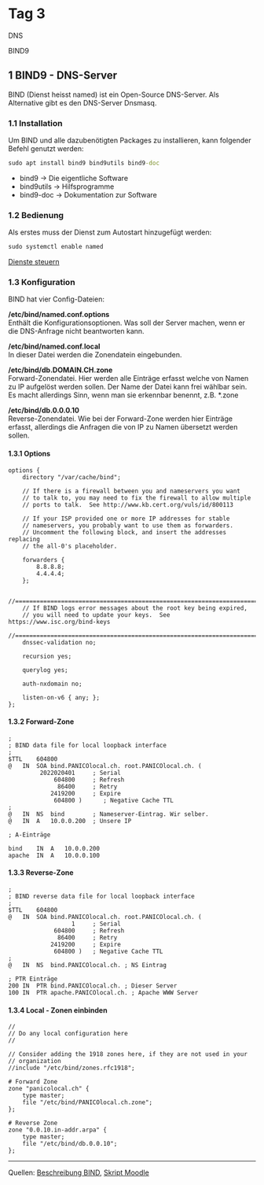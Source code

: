# Tag 3

<tagbar>
    <p>DNS</p><p>BIND9</p>
</tagbar>

## 1 BIND9 - DNS-Server

BIND (Dienst heisst named) ist ein Open-Source DNS-Server. Als Alternative gibt es den DNS-Server Dnsmasq.

### 1.1 Installation

Um BIND und alle dazubenötigten Packages zu installieren, kann folgender Befehl genutzt werden:  
```cmd
sudo apt install bind9 bind9utils bind9-doc
```

- bind9 -> Die eigentliche Software  
- bind9utils -> Hilfsprogramme  
- bind9-doc -> Dokumentation zur Software

### 1.2 Bedienung

Als erstes muss der Dienst zum Autostart hinzugefügt werden:  
```cmd
sudo systemctl enable named
```

[Dienste steuern](/m239/tag3/dienste_steuern.md)

### 1.3 Konfiguration

BIND hat vier Config-Dateien:

**/etc/bind/named.conf.options**  
Enthält die Konfigurationsoptionen. Was soll der Server machen, wenn er die DNS-Anfrage nicht beantworten kann.

**/etc/bind/named.conf.local**  
In dieser Datei werden die Zonendatein eingebunden.

**/etc/bind/db.DOMAIN.CH.zone**  
Forward-Zonendatei. Hier werden alle Einträge erfasst welche von Namen zu IP aufgelöst werden sollen. Der Name der Datei kann frei wählbar sein. Es macht allerdings Sinn, wenn man sie erkennbar benennt, z.B. *.zone

**/etc/bind/db.0.0.0.10**  
Reverse-Zonendatei. Wie bei der Forward-Zone werden hier Einträge erfasst, allerdings die Anfragen die von IP zu Namen übersetzt werden sollen.

#### 1.3.1 Options

```config
options {
	directory "/var/cache/bind";

	// If there is a firewall between you and nameservers you want
	// to talk to, you may need to fix the firewall to allow multiple
	// ports to talk.  See http://www.kb.cert.org/vuls/id/800113

	// If your ISP provided one or more IP addresses for stable 
	// nameservers, you probably want to use them as forwarders.  
	// Uncomment the following block, and insert the addresses replacing 
	// the all-0's placeholder.

	forwarders {
		8.8.8.8;
		4.4.4.4;
	};

	//========================================================================
	// If BIND logs error messages about the root key being expired,
	// you will need to update your keys.  See https://www.isc.org/bind-keys
	//========================================================================
	dnssec-validation no;

	recursion yes;

	querylog yes;

	auth-nxdomain no;

	listen-on-v6 { any; };
};
```

#### 1.3.2 Forward-Zone

```config
;
; BIND data file for local loopback interface
;
$TTL	604800
@	IN	SOA	bind.PANICOlocal.ch. root.PANICOlocal.ch. (
	     2022020401		; Serial
			 604800		; Refresh
			  86400		; Retry
			2419200		; Expire
			 604800 )      ; Negative Cache TTL
;
@	IN	NS  bind	    ; Nameserver-Eintrag. Wir selber.
@	IN	A   10.0.0.200  ; Unsere IP

; A-Einträge

bind    IN	A	10.0.0.200
apache  IN	A	10.0.0.100
```

#### 1.3.3 Reverse-Zone

```config
;
; BIND reverse data file for local loopback interface
;
$TTL	604800
@	IN	SOA	bind.PANICOlocal.ch. root.PANICOlocal.ch. (
			      1		; Serial
			 604800		; Refresh
			  86400		; Retry
			2419200		; Expire
			 604800 )	; Negative Cache TTL
;
@	IN	NS	bind.PANICOlocal.ch. ; NS Eintrag

; PTR Einträge
200	IN	PTR	bind.PANICOlocal.ch. ; Dieser Server
100	IN	PTR	apache.PANICOlocal.ch. ; Apache WWW Server
```

#### 1.3.4 Local - Zonen einbinden

```config
//
// Do any local configuration here
//

// Consider adding the 1918 zones here, if they are not used in your
// organization
//include "/etc/bind/zones.rfc1918";

# Forward Zone
zone "panicolocal.ch" {
	type master;
	file "/etc/bind/PANICOlocal.ch.zone";
};

# Reverse Zone
zone "0.0.10.in-addr.arpa" {
	type master;
	file "/etc/bind/db.0.0.10";
};
```

---

Quellen: [Beschreibung BIND](https://wiki.ubuntuusers.de/DNS-Server_Bind/), [Skript Moodle](https://moodle.bztf.ch/pluginfile.php/154386/mod_resource/content/1/site/01_script/140_BIND9/)